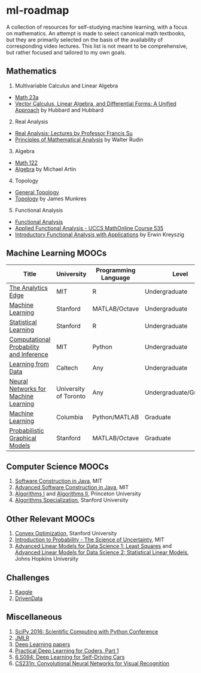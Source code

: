 # ml-roadmap
A collection of resources for self-studying machine learning, with a focus on mathematics. An attempt is made to select canonical math textbooks, but they are primarily selected on the basis of the availability of corresponding video lectures. This list is not meant to be comprehensive, but rather focused and tailored to my own goals. 

## Mathematics
1. Multivariable Calculus and Linear Algebra
  - [Math 23a](http://isites.harvard.edu/icb/icb.do?keyword=k104176&pageid=icb.page699682)
  - [Vector Calculus, Linear Algebra, and Differential Forms: A Unified Approach](http://www.goodreads.com/book/show/631871.Vector_Calculus_Linear_Algebra_and_Differential_Forms?from_search=true) by Hubbard and Hubbard
2. Real Analysis
  - [Real Analysis: Lectures by Professor Francis Su](https://www.youtube.com/playlist?list=PL0E754696F72137EC)
  - [Principles of Mathematical Analysis](http://www.goodreads.com/book/show/292079.Principles_of_Mathematical_Analysis) by Walter Rudin
3. Algebra
  - [Math 122](http://wayback.archive-it.org/3671/20150528171650/https://www.extension.harvard.edu/open-learning-initiative/abstract-algebra)
  - [Algebra](http://www.goodreads.com/book/show/1247754.Algebra?from_search=true) by Michael Artin
4. Topology
  - [General Topology](https://www.youtube.com/playlist?list=PLpG_ISEhQ6z0Q5MaIvdn5tBJFWfp9fZtQ)
  - [Topology](http://www.goodreads.com/book/show/116418.Topology) by James Munkres
5. Functional Analysis
  - [Functional Analysis](https://www.youtube.com/playlist?list=PLAvgI3H-gclZa-DVTMyUIAxM-X8NSikwu)
  - [Applied Functional Analysis - UCCS MathOnline Course 535](https://www.youtube.com/playlist?list=PLBC73B96341ECF455)
  - [Introductory Functional Analysis with Applications](http://www.goodreads.com/book/show/241452.Introductory_Functional_Analysis_with_Applications) by Erwin Kreyszig


## Machine Learning MOOCs
| Title | University | Programming Language | Level |  
| --- | --- | --- | --- |    
| [The Analytics Edge](https://www.edx.org/course/analytics-edge-mitx-15-071x-2) | MIT | R | Undergraduate |  
| [Machine Learning](https://www.coursera.org/learn/machine-learning) | Stanford | MATLAB/Octave | Undergraduate |  
| [Statistical Learning](https://lagunita.stanford.edu/courses/HumanitiesSciences/StatLearning/Winter2016/about) | Stanford |   R | Undergraduate |  
| [Computational Probability and Inference](https://www.edx.org/course/computational-probability-inference-mitx-6-008-1x) |   MIT | Python | Undergraduate |  
| [Learning from Data](https://www.edx.org/course/learning-data-introductory-machine-caltechx-cs1156x) | Caltech | Any |   Undergraduate |  
| [Neural Networks for Machine Learning](https://www.coursera.org/learn/neural-networks) | University of Toronto | Any | Undergraduate/Graduate |   
| [Machine Learning](https://www.edx.org/course/machine-learning-columbiax-csmm-102x) | Columbia | Python/MATLAB | Graduate |  
| [Probabilistic Graphical Models](https://www.coursera.org/specializations/probabilistic-graphical-models) | Stanford |   MATLAB/Octave | Graduate |  


## Computer Science MOOCs
1. [Software Construction in Java](https://www.edx.org/course/software-construction-java-mitx-6-005-1x), MIT
2. [Advanced Software Construction in Java](https://www.edx.org/course/advanced-software-construction-java-mitx-6-005-2x), MIT
3. [Algorithms I](https://www.coursera.org/learn/introduction-to-algorithms) and [Algorithms II](https://www.coursera.org/learn/java-data-structures-algorithms-2), Princeton University
4. [Algorithms Specialization](https://www.coursera.org/specializations/algorithms), Stanford University

## Other Relevant MOOCs
1. [Convex Optimization](https://lagunita.stanford.edu/courses/Engineering/CVX101/Winter2014/about), Stanford University
2. [Introduction to Probability - The Science of Uncertainty](https://www.edx.org/course/introduction-probability-science-mitx-6-041x-1), MIT
3. [Advanced Linear Models for Data Science 1: Least Squares](https://www.coursera.org/learn/linear-models) and [Advanced Linear Models for Data Science 2: Statistical Linear Models](https://www.coursera.org/learn/linear-models-2), Johns Hopkins University

## Challenges
1. [Kaggle](https://www.kaggle.com/)
2. [DrivenData](https://www.drivendata.org/)


## Miscellaneous
1. [SciPy 2016: Scientific Computing with Python Conference](https://www.youtube.com/playlist?list=PLYx7XA2nY5Gf37zYZMw6OqGFRPjB1jCy6)
2. [JMLR](http://www.jmlr.org/)
3. [Deep Learning papers](https://github.com/songrotek/Deep-Learning-Papers-Reading-Roadmap)
4. [Practical Deep Learning for Coders, Part 1](http://course.fast.ai/index.html)
5. [6.S094: Deep Learning for Self-Driving Cars](http://selfdrivingcars.mit.edu/)
6. [CS231n: Convolutional Neural Networks for Visual Recognition](http://cs231n.stanford.edu/)

